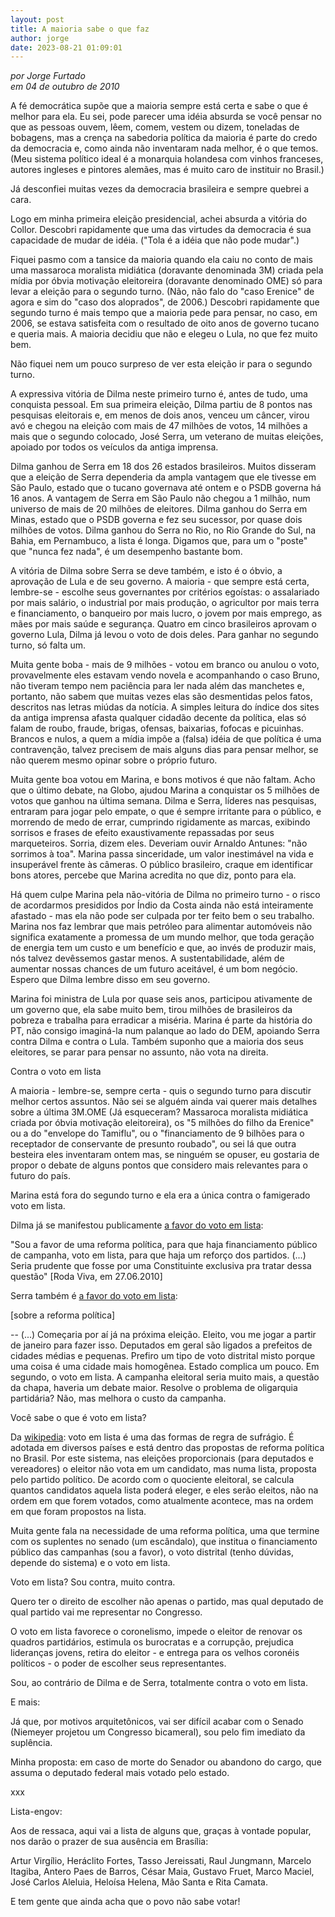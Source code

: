 ```yaml
---
layout: post
title: A maioria sabe o que faz
author: jorge
date: 2023-08-21 01:09:01
---
```

*por Jorge Furtado*\
*em 04 de outubro de 2010*

A fé democrática supõe que a maioria sempre está certa e sabe o que é melhor para ela. Eu sei, pode parecer uma idéia absurda se você pensar no que as pessoas ouvem, lêem, comem, vestem ou dizem, toneladas de bobagens, mas a crença na sabedoria política da maioria é parte do credo da democracia e, como ainda não inventaram nada melhor, é o que temos. (Meu sistema político ideal é a monarquia holandesa com vinhos franceses, autores ingleses e pintores alemães, mas é muito caro de instituir no Brasil.)

Já desconfiei muitas vezes da democracia brasileira e sempre quebrei a cara.

Logo em minha primeira eleição presidencial, achei absurda a vitória do Collor. Descobri rapidamente que uma das virtudes da democracia é sua capacidade de mudar de idéia. ("Tola é a idéia que não pode mudar".)

Fiquei pasmo com a tansice da maioria quando ela caiu no conto de mais uma massaroca moralista midiática (doravante denominada 3M) criada pela mídia por óbvia motivação eleitoreira (doravante denominado OME) só para levar a eleição para o segundo turno. (Não, não falo do "caso Erenice" de agora e sim do "caso dos aloprados", de 2006.) Descobri rapidamente que segundo turno é mais tempo que a maioria pede para pensar, no caso, em 2006, se estava satisfeita com o resultado de oito anos de governo tucano e queria mais. A maioria decidiu que não e elegeu o Lula, no que fez muito bem.

Não fiquei nem um pouco surpreso de ver esta eleição ir para o segundo turno.

A expressiva vitória de Dilma neste primeiro turno é, antes de tudo, uma conquista pessoal. Em sua primeira eleição, Dilma partiu de 8 pontos nas pesquisas eleitorais e, em menos de dois anos, venceu um câncer, virou avó e chegou na eleição com mais de 47 milhões de votos, 14 milhões a mais que o segundo colocado, José Serra, um veterano de muitas eleições, apoiado por todos os veículos da antiga imprensa.

Dilma ganhou de Serra em 18 dos 26 estados brasileiros. Muitos disseram que a eleição de Serra dependeria da ampla vantagem que ele tivesse em São Paulo, estado que o tucano governava até ontem e o PSDB governa há 16 anos. A vantagem de Serra em São Paulo não chegou a 1 milhão, num universo de mais de 20 milhões de eleitores. Dilma ganhou do Serra em Minas, estado que o PSDB governa e fez seu sucessor, por quase dois milhões de votos. Dilma ganhou do Serra no Rio, no Rio Grande do Sul, na Bahia, em Pernambuco, a lista é longa. Digamos que, para um o "poste" que "nunca fez nada", é um desempenho bastante bom.

A vitória de Dilma sobre Serra se deve também, e isto é o óbvio, a aprovação de Lula e de seu governo. A maioria - que sempre está certa, lembre-se - escolhe seus governantes por critérios egoístas: o assalariado por mais salário, o industrial por mais produção, o agricultor por mais terra e financiamento, o banqueiro por mais lucro, o jovem por mais emprego, as mães por mais saúde e segurança. Quatro em cinco brasileiros aprovam o governo Lula, Dilma já levou o voto de dois deles. Para ganhar no segundo turno, só falta um.

Muita gente boba - mais de 9 milhões - votou em branco ou anulou o voto, provavelmente eles estavam vendo novela e acompanhando o caso Bruno, não tiveram tempo nem paciência para ler nada além das manchetes e, portanto, não sabem que muitas vezes elas são desmentidas pelos fatos, descritos nas letras miúdas da notícia. A simples leitura do índice dos sites da antiga imprensa afasta qualquer cidadão decente da política, elas só falam de roubo, fraude, brigas, ofensas, baixarias, fofocas e picuinhas. Brancos e nulos, a quem a mídia impõe a (falsa) idéia de que política é uma contravenção, talvez precisem de mais alguns dias para pensar melhor, se não querem mesmo opinar sobre o próprio futuro.

Muita gente boa votou em Marina, e bons motivos é que não faltam. Acho que o último debate, na Globo, ajudou Marina a conquistar os 5 milhões de votos que ganhou na última semana. Dilma e Serra, líderes nas pesquisas, entraram para jogar pelo empate, o que é sempre irritante para o público, e morrendo de medo de errar, cumprindo rigidamente as marcas, exibindo sorrisos e frases de efeito exaustivamente repassadas por seus marqueteiros. Sorria, dizem eles. Deveriam ouvir Arnaldo Antunes: "não sorrimos à toa". Marina passa sinceridade, um valor inestimável na vida e insuperável frente às câmeras. O público brasileiro, craque em identificar bons atores, percebe que Marina acredita no que diz, ponto para ela.

Há quem culpe Marina pela não-vitória de Dilma no primeiro turno - o risco de acordarmos presididos por Índio da Costa ainda não está inteiramente afastado - mas ela não pode ser culpada por ter feito bem o seu trabalho. Marina nos faz lembrar que mais petróleo para alimentar automóveis não significa exatamente a promessa de um mundo melhor, que toda geração de energia tem um custo e um benefício e que, ao invés de produzir mais, nós talvez devêssemos gastar menos. A sustentabilidade, além de aumentar nossas chances de um futuro aceitável, é um bom negócio. Espero que Dilma lembre disso em seu governo.

Marina foi ministra de Lula por quase seis anos, participou ativamente de um governo que, ela sabe muito bem, tirou milhões de brasileiros da pobreza e trabalha para erradicar a miséria. Marina é parte da história do PT, não consigo imaginá-la num palanque ao lado do DEM, apoiando Serra contra Dilma e contra o Lula. Também suponho que a maioria dos seus eleitores, se parar para pensar no assunto, não vota na direita.

Contra o voto em lista

A maioria - lembre-se, sempre certa - quis o segundo turno para discutir melhor certos assuntos. Não sei se alguém ainda vai querer mais detalhes sobre a última 3M.OME (Já esqueceram? Massaroca moralista midiática criada por óbvia motivação eleitoreira), os "5 milhões do filho da Erenice" ou a do "envelope do Tamiflu", ou o "financiamento de 9 bilhões para o receptador de conservante de presunto roubado", ou sei lá que outra besteira eles inventaram ontem mas, se ninguém se opuser, eu gostaria de propor o debate de alguns pontos que considero mais relevantes para o futuro do país.

Marina está fora do segundo turno e ela era a única contra o famigerado voto em lista.

Dilma já se manifestou publicamente [a favor do voto em lista](http://eleicoes.uol.com.br/2010/ultimas-noticias/2010/07/05/dilma-serra-e-marina-as-promessas-da-pre-campanha.jhtm):

"Sou a favor de uma reforma política, para que haja financiamento público de campanha, voto em lista, para que haja um reforço dos partidos. (...) Seria prudente que fosse por uma Constituinte exclusiva pra tratar dessa questão" \[Roda Viva, em 27.06.2010] 

Serra também é [a favor do voto em lista](http://oglobo.globo.com/pais/eleicoes2010/mat/2010/09/10/se-dilma-vencer-lula-nao-se-elege-mais-nem-deputado-diz-serra-em-sabatina-do-globo-917599316.asp):

\[sobre a reforma política]

\-﻿- (...) Começaria por aí já na próxima eleição. Eleito, vou me jogar a partir de janeiro para fazer isso. Deputados em geral são ligados a prefeitos de cidades médias e pequenas. Prefiro um tipo de voto distrital misto porque uma coisa é uma cidade mais homogênea. Estado complica um pouco. Em segundo, o voto em lista. A campanha eleitoral seria muito mais, a questão da chapa, haveria um debate maior. Resolve o problema de oligarquia partidária? Não, mas melhora o custo da campanha.

Você sabe o que é voto em lista?

Da [wikipedia](http://pt.wikipedia.org/wiki/Voto_em_lista): voto em lista é uma das formas de regra de sufrágio. É adotada em diversos países e está dentro das propostas de reforma política no Brasil. Por este sistema, nas eleições proporcionais (para deputados e vereadores) o eleitor não vota em um candidato, mas numa lista, proposta pelo partido político. De acordo com o quociente eleitoral, se calcula quantos candidatos aquela lista poderá eleger, e eles serão eleitos, não na ordem em que forem votados, como atualmente acontece, mas na ordem em que foram propostos na lista.

Muita gente fala na necessidade de uma reforma política, uma que termine com os suplentes no senado (um escândalo), que institua o financiamento público das campanhas (sou a favor), o voto distrital (tenho dúvidas, depende do sistema) e o voto em lista.

Voto em lista? Sou contra, muito contra.

Quero ter o direito de escolher não apenas o partido, mas qual deputado de qual partido vai me representar no Congresso.

O voto em lista favorece o coronelismo, impede o eleitor de renovar os quadros partidários, estimula os burocratas e a corrupção, prejudica lideranças jovens, retira do eleitor - e entrega para os velhos coronéis políticos - o poder de escolher seus representantes.

Sou, ao contrário de Dilma e de Serra, totalmente contra o voto em lista.

E mais:

Já que, por motivos arquitetônicos, vai ser difícil acabar com o Senado (Niemeyer projetou um Congresso bicameral), sou pelo fim imediato da suplência.

Minha proposta: em caso de morte do Senador ou abandono do cargo, que assuma o deputado federal mais votado pelo estado.

xxx

Lista-engov:

Aos de ressaca, aqui vai a lista de alguns que, graças à vontade popular, nos darão o prazer de sua ausência em Brasília:

Artur Virgílio, Heráclito Fortes, Tasso Jereissati, Raul Jungmann, Marcelo Itagiba, Antero Paes de Barros, César Maia, Gustavo Fruet, Marco Maciel, José Carlos Aleluia, Heloísa Helena, Mão Santa e Rita Camata.

E tem gente que ainda acha que o povo não sabe votar!